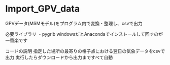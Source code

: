 # Import_GPV_data
GPVデータ(MSMモデル)をプログラム内で変換・整理し、csvで出力

必要ライブラリ
・pygrib
windowsだとAnacondaでインストールして回すのが一番楽です

コードの説明
指定した場所の最寄りの格子点における翌日の気象データをcsvで出力
実行したらダウンロードから出力まですべて自動
